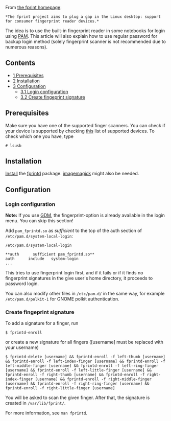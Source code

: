 From [the fprint homepage](http://www.freedesktop.org/wiki/Software/fprint/):

	*The fprint project aims to plug a gap in the Linux desktop: support for consumer fingerprint reader devices.*

The idea is to use the built-in fingerprint reader in some notebooks for login using [PAM](/index.php/PAM "PAM"). This article will also explain how to use regular password for backup login method (solely fingerprint scanner is not recommended due to numerous reasons).

## Contents

*   [1 Prerequisites](#Prerequisites)
*   [2 Installation](#Installation)
*   [3 Configuration](#Configuration)
    *   [3.1 Login configuration](#Login_configuration)
    *   [3.2 Create fingeprint signature](#Create_fingeprint_signature)

## Prerequisites

Make sure you have one of the supported finger scanners. You can check if your device is supported by checking [this](http://www.freedesktop.org/wiki/Software/fprint/libfprint/Supported_devices/) list of supported devices. To check which one you have, type

```
# lsusb

```

## Installation

[Install](/index.php/Install "Install") the [fprintd](https://www.archlinux.org/packages/?name=fprintd) package. [imagemagick](https://www.archlinux.org/packages/?name=imagemagick) might also be needed.

## Configuration

### Login configuration

**Note:** If you use [GDM](/index.php/GDM "GDM"), the fingerprint-option is already available in the login menu. You can skip this section!

Add `pam_fprintd.so` as *sufficient* to the top of the auth section of `/etc/pam.d/system-local-login`:

 `/etc/pam.d/system-local-login` 
```
**auth      sufficient pam_fprintd.so**
auth      include   system-login
...

```

This tries to use fingerprint login first, and if it fails or if it finds no fingerprint signatures in the give user's home directory, it proceeds to password login.

You can also modify other files in `/etc/pam.d/` in the same way, for example `/etc/pam.d/polkit-1` for GNOME polkit authentication.

### Create fingeprint signature

To add a signature for a finger, run

```
$ fprintd-enroll

```

or create a new signature for all fingers ([username] must be replaced with your username)

```
$ fprintd-delete [username] && fprintd-enroll -f left-thumb [username] && fprintd-enroll -f left-index-finger [username] && fprintd-enroll -f left-middle-finger [username] && fprintd-enroll -f left-ring-finger [username] && fprintd-enroll -f left-little-finger [username] && fprintd-enroll -f right-thumb [username] && fprintd-enroll -f right-index-finger [username] && fprintd-enroll -f right-middle-finger [username] && fprintd-enroll -f right-ring-finger [username] && fprintd-enroll -f right-little-finger [username]

```

You will be asked to scan the given finger. After that, the signature is created in `/var/lib/fprint/`.

For more information, see `man fprintd`.